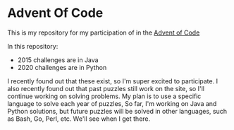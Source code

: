 
# Advent Of Code
This is my repository for my participation of in the [Advent of Code](https://adventofcode.com) 

In this repository:
* 2015 challenges are in Java
* 2020 challenges are in Python

I recently found out that these exist, so I'm super excited to participate. I also recently found out that past puzzles still work on the site, so I'll continue working on solving problems. My plan is to use a specific language to solve each year of puzzles, So far, I'm working on Java and Python solutions, but future puzzles will be solved in other languages, such as Bash, Go, Perl, etc. We'll see when I get there.
